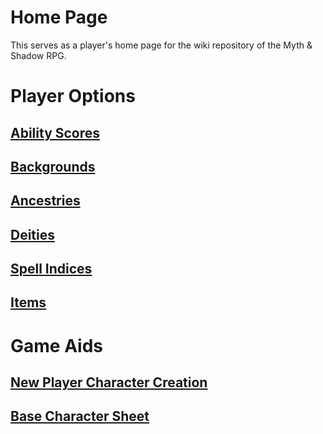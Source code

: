 # Home Page

This serves as a player's home page for the wiki repository of the Myth & Shadow RPG.

# Player Options

## [Ability Scores](Player%20Characters/The%20Ability%20Scores/Ability%20Scores.md)

## [Backgrounds](Player%20Characters/Backgrounds/Background.md)

## [Ancestries](Player%20Characters/Ancenstries/Ancestry.md)

## [Deities](Magic/Deities/Deities.md)

## [Spell Indices](Magic/Spells/Spells%20by%20Level/Spell%20Indices.md)

## [Items](Items%20and%20Gear/Items.md)

# Game Aids

## [New Player Character Creation](Character%20Creation/New%20Player%20Character%20Creation.md)

## [Base Character Sheet](Character%20Creation/Characters/Base%20Character%20Sheet.md)
